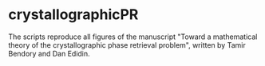 # crystallographicPR

The scripts reproduce all figures of the manuscript "Toward a mathematical theory of the crystallographic phase retrieval problem", 
written by Tamir Bendory and Dan Edidin.
